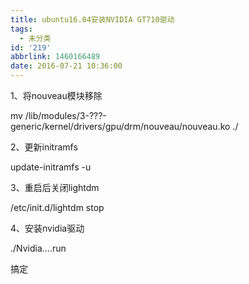 ```yaml
---
title: ubuntu16.04安装NVIDIA GT710驱动
tags:
  - 未分类
id: '219'
abbrlink: 1460166489
date: 2016-07-21 10:36:00
---
```


1、将nouveau模块移除

mv /lib/modules/3-???-generic/kernel/drivers/gpu/drm/nouveau/nouveau.ko ./

2、更新initramfs

update-initramfs -u

3、重启后关闭lightdm

/etc/init.d/lightdm stop

4、安装nvidia驱动

./Nvidia....run 

  

  

  

搞定